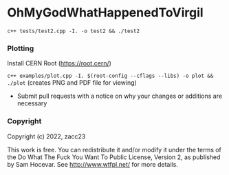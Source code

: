 OhMyGodWhatHappenedToVirgil
==============================

`c++ tests/test2.cpp -I. -o test2 && ./test2`

### Plotting

Install CERN Root (https://root.cern/)

`c++ examples/plot.cpp -I. $(root-config --cflags --libs) -o plot && ./plot`
(creates PNG and PDF file for viewing)

* Submit pull requests with a notice on why your changes or additions are necessary

### Copyright

Copyright (c) 2022, zacc23

This work is free. You can redistribute it and/or modify it under the
terms of the Do What The Fuck You Want To Public License, Version 2,
as published by Sam Hocevar. See http://www.wtfpl.net/ for more details.
